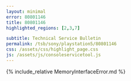 ```yaml
---
layout: minimal
error: 80801146
title: 80801146
highlighted_regions: [2,3,7]

subtitle: Technical Service Bulletin
permalink: /tsb/sony/playstation5/80801146
css: /assets/css/highlight_page.css
js: /assets/js/consoleservicetool.js
---
```


{% include_relative MemoryInterfaceError.md %}

